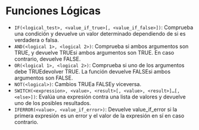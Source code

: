 # Funciones Lógicas

- `IF(<logical_test>, <value_if_true>[, <value_if_false>])`: Comprueba una condición y devuelve un valor determinado dependiendo de si es verdadera o falsa.
- `AND(<logical 1>, <logical 2>)`: Comprueba si ambos argumentos son TRUE, y devuelve TRUEsi ambos argumentos son TRUE. En caso contrario, devuelve FALSE.
- `OR(<logical 1>, <logical 2>)`: Comprueba si uno de los argumentos debe TRUEdevolver TRUE. La función devuelve FALSEsi ambos argumentos son FALSE.
- `NOT(<logical>)`: Cambios TRUEa FALSEy viceversa.
- `SWITCH(<expression>, <value>, <result>[, <value>, <result>]…[, <else>])`: Evalúa una expresión contra una lista de valores y devuelve uno de los posibles resultados.
- `IFERROR(<value>, <value_if_error>)`: Devuelve value_if_error si la primera expresión es un error y el valor de la expresión en sí en caso contrario.
